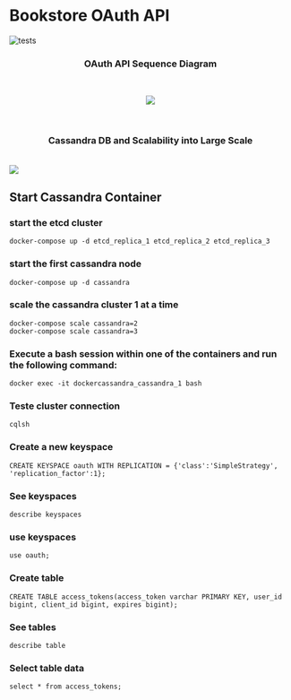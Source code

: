 # Bookstore OAuth API 
![tests](https://github.com/luizmoitinho/bookstore_oauth_api/actions/workflows/tests.yaml/badge.svg?branch=main)

<h3 align="center"> OAuth API Sequence Diagram </h3><br>
<p align="center">  
  <img src="https://user-images.githubusercontent.com/27688422/217331222-5b1eb11a-95c5-40cf-901d-603b39f3c13d.png"/>
</p>
<br/>

<h3 align="center"> Cassandra DB and Scalability into Large Scale</h3><br/>
<img src="https://user-images.githubusercontent.com/27688422/217337478-04d24298-46cb-4d76-a95b-be5026b5d08f.png"/>

## Start Cassandra Container
### start the etcd cluster
```shell
docker-compose up -d etcd_replica_1 etcd_replica_2 etcd_replica_3
```
### start the first cassandra node
```shell
docker-compose up -d cassandra
````

### scale the cassandra cluster 1 at a time
```shell
docker-compose scale cassandra=2
docker-compose scale cassandra=3
```

### Execute a bash session within one of the containers and run the following command:
```shell
docker exec -it dockercassandra_cassandra_1 bash
```

### Teste cluster connection
```shell
cqlsh
```

### Create a new keyspace
```shell
CREATE KEYSPACE oauth WITH REPLICATION = {'class':'SimpleStrategy', 'replication_factor':1};
```

### See keyspaces
```shell
describe keyspaces
```

### use keyspaces
```shell
use oauth;
```

### Create table
```shell
CREATE TABLE access_tokens(access_token varchar PRIMARY KEY, user_id bigint, client_id bigint, expires bigint);
```

### See tables
```shell
describe table
```

### Select table data
```shell
select * from access_tokens;
```